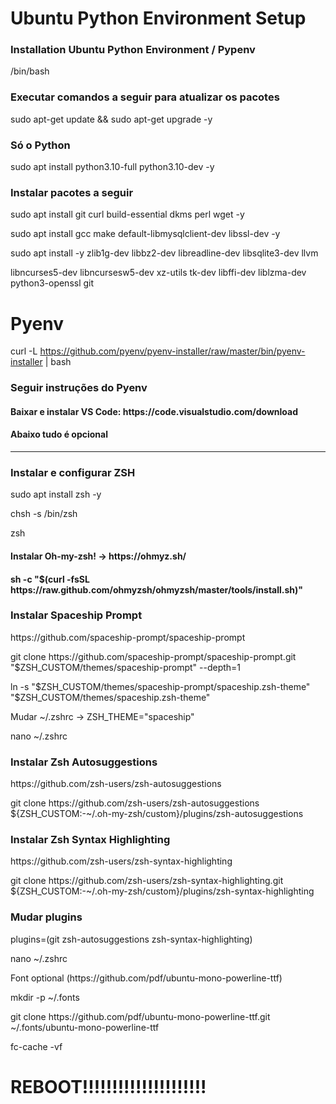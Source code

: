 <h1>Ubuntu Python Environment Setup</h1>

<h3>Installation Ubuntu Python Environment / Pypenv</h3>   

<p>/bin/bash</p>

<h3>Executar comandos a seguir para atualizar os pacotes</h3>

<p>sudo apt-get update && sudo apt-get upgrade -y</p>

<h3>Só o Python</h3>

<p>sudo apt install python3.10-full python3.10-dev -y</p>

<h3>Instalar pacotes a seguir</h3>

<p>sudo apt install git curl build-essential dkms perl wget -y</p>

<p>sudo apt install gcc make default-libmysqlclient-dev libssl-dev -y</p>

<p>sudo apt install -y zlib1g-dev libbz2-dev libreadline-dev libsqlite3-dev llvm</p>
<p>libncurses5-dev libncursesw5-dev xz-utils tk-dev libffi-dev liblzma-dev python3-openssl git</p>
  
# Pyenv

curl -L https://github.com/pyenv/pyenv-installer/raw/master/bin/pyenv-installer | bash

<h3>Seguir instruções do Pyenv</h3>

<h4>Baixar e instalar VS Code: https://code.visualstudio.com/download</h4>

<h4>Abaixo tudo é opcional</h4>
<hr>
<h3>Instalar e configurar ZSH</h3>

<p>sudo apt install zsh -y</p>

<p>chsh -s /bin/zsh</p>

<p>zsh</p>

<h4>Instalar Oh-my-zsh! -> https://ohmyz.sh/</h4>

<h4>sh -c "$(curl -fsSL https://raw.github.com/ohmyzsh/ohmyzsh/master/tools/install.sh)"</h4>

<h3>Instalar Spaceship Prompt</h3>
<p>https://github.com/spaceship-prompt/spaceship-prompt</p>

<p>git clone https://github.com/spaceship-prompt/spaceship-prompt.git "$ZSH_CUSTOM/themes/spaceship-prompt" --depth=1</p>
<p>ln -s "$ZSH_CUSTOM/themes/spaceship-prompt/spaceship.zsh-theme" "$ZSH_CUSTOM/themes/spaceship.zsh-theme"</p>

<p>Mudar ~/.zshrc -> ZSH_THEME="spaceship"</p>

<p>nano ~/.zshrc</p>   

<h3>Instalar Zsh Autosuggestions</h3>
<p>https://github.com/zsh-users/zsh-autosuggestions</p>
<p>git clone https://github.com/zsh-users/zsh-autosuggestions ${ZSH_CUSTOM:-~/.oh-my-zsh/custom}/plugins/zsh-autosuggestions</p>

<h3>Instalar Zsh Syntax Highlighting</h3>
<p>https://github.com/zsh-users/zsh-syntax-highlighting</p>
<p>git clone https://github.com/zsh-users/zsh-syntax-highlighting.git ${ZSH_CUSTOM:-~/.oh-my-zsh/custom}/plugins/zsh-syntax-highlighting</p>

<h3>Mudar plugins</h3>
<p>plugins=(git zsh-autosuggestions zsh-syntax-highlighting)</p>

<p>nano ~/.zshrc</p>   

<p>Font optional (https://github.com/pdf/ubuntu-mono-powerline-ttf)</p>

<p>mkdir -p ~/.fonts</p>

<p>git clone https://github.com/pdf/ubuntu-mono-powerline-ttf.git ~/.fonts/ubuntu-mono-powerline-ttf</p>

<p>fc-cache -vf</p>

<h1>REBOOT!!!!!!!!!!!!!!!!!!!!!</h1>




